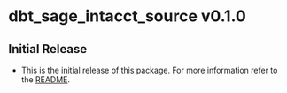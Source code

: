 # dbt_sage_intacct_source v0.1.0

## Initial Release
- This is the initial release of this package. For more information refer to the [README](/README.md).


